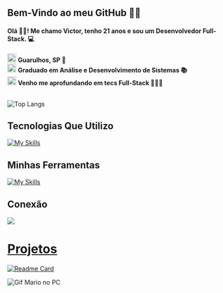<h2>Bem-Vindo ao meu GitHub ✌🏽</h2>
<h4>Olá 👋🏻! Me chamo Victor, tenho 21 anos e sou um Desenvolvedor Full-Stack. 💻  </h4>

<div>
  <img src="https://user-images.githubusercontent.com/74038190/212284087-bbe7e430-757e-4901-90bf-4cd2ce3e1852.gif" alt="code" width="20px">
  <strong>Guarulhos, SP 📌 </strong>
</div>
<div>
  <img src="https://user-images.githubusercontent.com/74038190/212284087-bbe7e430-757e-4901-90bf-4cd2ce3e1852.gif" alt="code" width="20px">
  <strong>Graduado em Análise e Desenvolvimento de Sistemas 📚 </strong>
</div>
<div>
  <img src="https://user-images.githubusercontent.com/74038190/212284087-bbe7e430-757e-4901-90bf-4cd2ce3e1852.gif" alt="code" width="20px">
  <strong>Venho me aprofundando em tecs Full-Stack 👨🏻‍💻 </strong>
</div>
<br/>




![Top Langs](https://github-readme-stats.vercel.app/api/top-langs/?username=victorsantana03&layout=compact&theme=dracula)

## Tecnologias Que Utilizo
[![My Skills](https://skillicons.dev/icons?i=js,react,html,css,tailwind,nextjs,ts,nodejs,express,git,mongo)](https://skillicons.dev)

## Minhas Ferramentas
[![My Skills](https://skillicons.dev/icons?i=vscode,windows,vite,netlify,github,figma,notion)](https://skillicons.dev)

## Conexão
<div>
  <a href="//www.linkedin.com/in/victor-alves-santana-111440196"><img src="https://img.shields.io/badge/LinkedIn-0077B5?style=for-the-badge&logo=linkedin&logoColor=white">
</div>

# Projetos
[![Readme Card](https://github-readme-stats.vercel.app/api/pin/?username=victorsantana03&repo=Portfolio_React&bg_color=000&border_color=30A3DC&show_icons=true&icon_color=30A3DC&title_color=E94D5F&text_color=FFF)](https://github.com/victorsantana03/Portfolio_React)

<img src="https://i.pinimg.com/originals/90/70/32/9070324cdfc07c68d60eed0c39e77573.gif" alt="Gif Mario no PC" align="center"></img>
